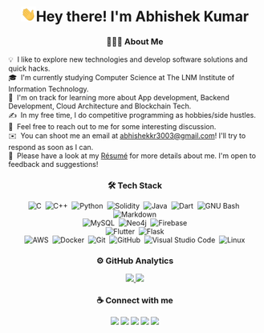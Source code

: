 <h1 align="center"><img width="30" src="https://github.com/SatYu26/SatYu26/raw/master/Assets/Hi.gif" />Hey there! I'm Abhishek Kumar</h1>


<h3 align="center">👨🏻‍💻 About Me</h3>

  
💡 &nbsp;I like to explore new technologies and develop software solutions and quick hacks.\
🎓 &nbsp;I'm currently studying Computer Science at The LNM Institute of Information Technology.\
🌱 &nbsp;I'm on track for learning more about App development, Backend Development, Cloud Architecture and Blockchain Tech.\
✍️ &nbsp;In my free time, I do competitive programming as hobbies/side hustles.\
💬 &nbsp;Feel free to reach out to me for some interesting discussion.\
✉️ &nbsp;You can shoot me an email at abhishekkr3003@gmail.com! I'll try to respond as soon as I can.\
📄 &nbsp;Please have a look at my [Résumé](https://drive.google.com/file/d/1JeQ3z6mPPQiNamLdKlsL0jU3Oknlw05w/view?usp=sharing) for more details about me. I'm open to feedback and suggestions!
  

<div align="center">
<h3 align="center">🛠 Tech Stack</h3>

![C](https://img.shields.io/badge/C-05122A?style=for-the-badge&logo=c&logoColor=blue)&nbsp;
![C++](https://img.shields.io/badge/C%2B%2B-05122A?style=for-the-badge&logo=c%2B%2B&logoColor=blue)&nbsp;
![Python](https://img.shields.io/badge/Python-05122A?style=for-the-badge&logo=python&logoColor=blue)&nbsp;
![Solidity](https://img.shields.io/badge/Solidity-05122A?style=for-the-badge&logo=solidity&logoColor=white)&nbsp;
![Java](https://img.shields.io/badge/Java-05122A?style=for-the-badge&logo=java&logoColor=red)&nbsp;
![Dart](https://img.shields.io/badge/Dart-05122A?style=for-the-badge&logo=Dart&logoColor=blue)&nbsp;
![GNU Bash](https://img.shields.io/badge/Bash-05122A?style=for-the-badge&logo=GNU%20Bash&logoColor=white)&nbsp;
![Markdown](https://img.shields.io/badge/-Markdown-05122A?style=for-the-badge&&logo=markdown)\
![MySQL](https://img.shields.io/badge/-MySQL-05122A?style=for-the-badge&&logo=MySQL&logoColor=orange)&nbsp;
![Neo4j](https://img.shields.io/badge/-neo4j-05122A?style=for-the-badge&&logo=neo4j&logoColor=blue)&nbsp;
![Firebase](https://img.shields.io/badge/-Firebase-05122A?style=for-the-badge&&logo=Firebase&logoColor=FFCA28)\
![Flutter](https://img.shields.io/badge/-Flutter-05122A?style=for-the-badge&&logo=flutter&logoColor=02569B)&nbsp;
![Flask](https://img.shields.io/badge/-Flask-05122A?style=for-the-badge&&logo=flask)\
![AWS](https://img.shields.io/badge/-AWS-05122A?style=for-the-badge&&logo=Amazon%20AWS&logoColor=yellow)&nbsp;
![Docker](https://img.shields.io/badge/-Docker-05122A?style=for-the-badge&&logo=Docker&logoColor=2496ED)&nbsp;
![Git](https://img.shields.io/badge/-Git-05122A?style=for-the-badge&&logo=Git&logoColor=F05032)&nbsp;
![GitHub](https://img.shields.io/badge/-GitHub-05122A?style=for-the-badge&&logo=github)&nbsp;
![Visual Studio Code](https://img.shields.io/badge/-Visual%20Studio%20Code-05122A?style=for-the-badge&&logo=visual-studio-code&logoColor=007ACC)&nbsp;
![Linux](https://img.shields.io/badge/Linux-05122A?style=for-the-badge&logo=linux&logoColor=white)
</div>

<h3 align="center">⚙️ GitHub Analytics</h3>

<p align="center">
<a href="https://github.com/Abhishekkr3003">
  <img height="180em" src="https://github-readme-stats-eight-theta.vercel.app/api?username=Abhishekkr3003&show_icons=true&theme=algolia&include_all_commits=true&count_private=true"/>
  <img height="180em" src="https://github-readme-stats-eight-theta.vercel.app/api/top-langs/?username=Abhishekkr3003&layout=compact&langs_count=8&theme=algolia"/>
</a>
</p>

<!--
<h3 align="center">💻 Leetcode Analytics</h3>
<p align="center">
<a href="https://github.com/Abhishekkr3003">
  <img height="300em" src="https://leetcard.jacoblin.cool/meKabhi?theme=dark&font=Expletus%20Sans&ext=contest"/>
</a>
</p>
-->

<!-- <p align="center">
  <img height="200em" src="https://github-readme-streak-stats.herokuapp.com/?user=Abhishekkr3003&theme=tokyonight_duo&hide_border=false" alt="Please refresh this page"/>
</p> -->



<div>
<h3 align="center">☕ Connect with me</h3>
<p align="center">
  <a href= "https://www.linkedin.com/in/abhishekkr3003/"><img src="https://img.shields.io/badge/Linkedin-0077B5?style=for-the-badge&logo=linkedin&logoColor=white"/></a>
 <a href= "https://twitter.com/me_kabhi"><img src="https://img.shields.io/badge/Twitter-1DA1F2?style=for-the-badge&logo=twitter&logoColor=white"/></a>
  <a href= "https://me-kabhi.medium.com"><img src="https://img.shields.io/badge/Medium-12100E?style=for-the-badge&logo=medium&logoColor=white"/></a>
  <a href= "mailto:abhishekkr3003@gmail.com"><img src="https://img.shields.io/badge/Gmail-D14836?style=for-the-badge&logo=gmail&logoColor=white"/></a>
  <a href= "https://kabhi.me"><img src="https://img.shields.io/badge/Website-12100E?style=for-the-badge&logo=jsonwebtokens&logoColor=white"/></a>
</p>
</div>

